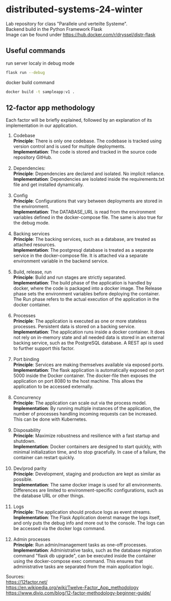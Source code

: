 # distributed-systems-24-winter

Lab repository for class "Parallele und verteilte Systeme".  
Backend build in the Python Framework Flask  
Image can be found under https://hub.docker.com/r/dryssel/distr-flask

## Useful commands

run server localy in debug mode

```sh
flask run --debug  
```  

docker build command

```sh
docker build -t sampleapp:v1 .
```

## 12-factor app methodology

Each factor will be briefly explained, followed by an explanation of its implementation in our application.

1. Codebase <br>
   **Principle**: There is only one codebase. The codebase is tracked using version control and is used for multiple
   deployments. <br>
   **Implementation**: The code is stored and tracked in the source code repository GitHub. <br> <br>
2. Dependencies: <br>
   **Principle**: Dependencies are declared and isolated. No implicit reliance. <br>
   **Implementation**: Dependencies are isolated inside the requirements.txt file and get installed dynamically. <br> <br>
3. Config <br>
   **Principle**: Configurations that vary between deployments are stored in the environment. <br>
   **Implementation**: The DATABASE_URL is read from the environment variables defined in the docker-compose file. The same is also true for the debug mode.<br> <br>
4. Backing services <br>
   **Principle**: The backing services, such as a database, are treated as attached resources. <br>
   **Implementation**: The postgresql database is treated as a separate service in the docker-compose file. It is attached via a separate environment variable in the backend service. <br> <br>
5. Build, release, run <br>
   **Principle**: Build and run stages are strictly separated. <br>
   **Implementation**: The build phase of the application is handled by docker, where the code is packaged into a docker image. 
The Release phase sets the environment variables before deploying the container. The Run phase refers to the actual execution of the application in the docker container. <br> <br>
6. Processes <br>
   **Principle**: The application is executed as one or more stateless processes. Persistent data is stored on a backing service. <br>
   **Implementation**: The application runs inside a docker container. It does not rely on in-memory state and all needed data is stored in an external backing service, such as the PostgreSQL database. A REST api is used to further support this factor. <br> <br>
7. Port binding <br>
   **Principle**: Services are making themselves available via exposed ports. <br>
   **Implementation**: The flask application is automatically exposed on port 5000 inside the Docker container. The docker-file then exposes the application on port 8080 to the host machine. This allows the application to be accessed externally. <br> <br>
8. Concurrency <br>
   **Principle**: The application can scale out via the process model.<br>
   **Implementation**: By running multiple instances of the application, the number of processes handling incoming requests can be increased. This can be done with Kubernetes. <br> <br>
9. Disposability <br>
   **Principle**: Maximize robustness and resilience with a fast startup and shutdown. <br>
   **Implementation**: Docker containers are designed to start quickly, with minimal initialization time, and to stop gracefully. In case of a failure, the container can restart quickly. <br> <br>
10. Dev/prod parity <br>
    **Principle**: Development, staging and production are kept as similar as possible. <br>
    **Implementation**: The same docker image is used for all environments. Differences are limited to environment-specific configurations, such as the database URL or other things. <br> <br>
11. Logs <br>
    **Principle**: The application should produce logs as event streams. <br>
    **Implementation**: The Flask Application doenst manage the logs itself, and only puts the debug info and more out to the console. The logs can be accessed via the docker logs command. <br> <br>
12. Admin processes <br>
    **Principle**: Run admin/management tasks as one-off processes. <br>
    **Implementation**: Administrative tasks, such as the database migration command "flask db upgrade", can be executed inside the container using the docker-compose exec command. This ensures that administrative tasks are separated from the main application logic. 

Sources: <br>
https://12factor.net/ <br>
https://en.wikipedia.org/wiki/Twelve-Factor_App_methodology <br>
https://www.divio.com/blog/12-factor-methodology-beginner-guide/

